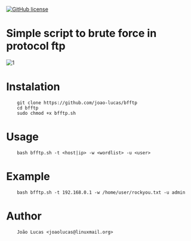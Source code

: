 [![GitHub license](https://img.shields.io/badge/license-MIT-blue.svg?style=plastic)](https://raw.githubusercontent.com/joao-lucas/jlvm/master/LICENSE)


# Simple script to brute force in protocol ftp

![1](https://github.com/joao-lucas/bfftp/bfftp.png)


Instalation
=
        git clone https://github.com/joao-lucas/bfftp
        cd bfftp
        sudo chmod +x bfftp.sh


Usage
=
        bash bfftp.sh -t <host|ip> -w <wordlist> -u <user>

Example
=
        bash bfftp.sh -t 192.168.0.1 -w /home/user/rockyou.txt -u admin

Author
=
        João Lucas <joaolucas@linuxmail.org>
